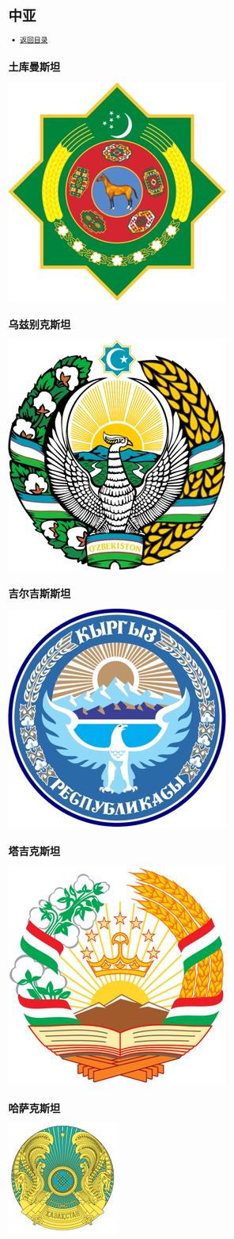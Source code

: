 # 中亚
+ [返回目录](../README.md)
## 土库曼斯坦
![](土库曼斯坦.webp)
## 乌兹别克斯坦
![](乌兹别克斯坦.webp)
## 吉尔吉斯斯坦
![](吉尔吉斯斯坦.webp)
## 塔吉克斯坦
![](塔吉克斯坦.webp)
## 哈萨克斯坦
![](哈萨克斯坦.webp)